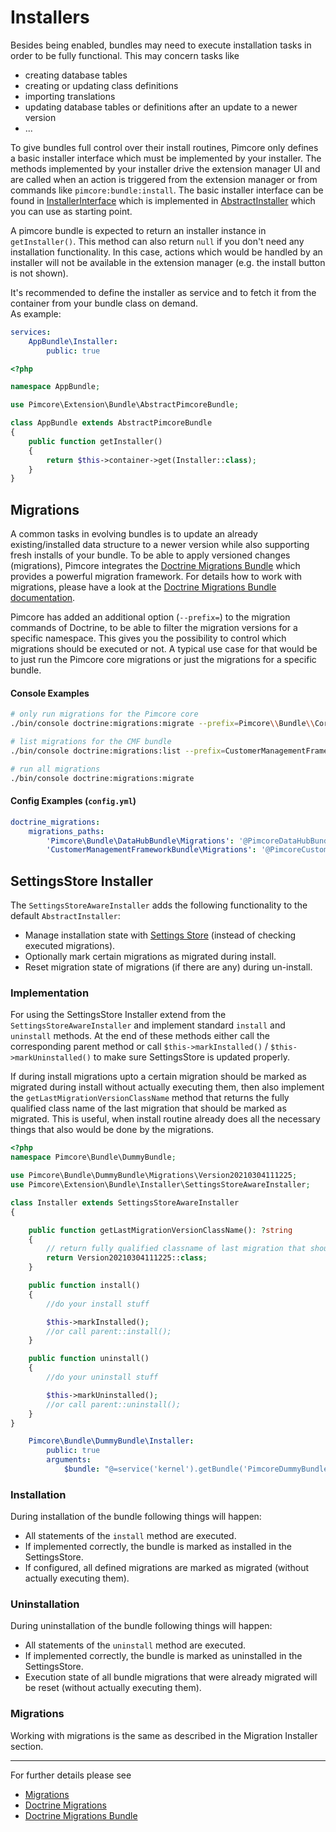 # Installers

Besides being enabled, bundles may need to execute installation tasks in order to be fully functional. This may concern
tasks like

* creating database tables
* creating or updating class definitions
* importing translations
* updating database tables or definitions after an update to a newer version
* ...

To give bundles full control over their install routines, Pimcore only defines a basic installer interface which must be
implemented by your installer. The methods implemented by your installer drive the extension manager UI and are called when
an action is triggered from the extension manager or from commands like `pimcore:bundle:install`. The basic installer
interface can be found in [InstallerInterface](https://github.com/pimcore/pimcore/blob/master/lib/Extension/Bundle/Installer/InstallerInterface.php) which
is implemented in [AbstractInstaller](https://github.com/pimcore/pimcore/blob/master/lib/Extension/Bundle/Installer/AbstractInstaller.php)
which you can use as starting point.

A pimcore bundle is expected to return an installer instance in `getInstaller()`. This method can also return `null` if you
don't need any installation functionality. In this case, actions which would be handled by an installer will not be available
in the extension manager (e.g. the install button is not shown).

It's recommended to define the installer as service and to fetch it from the container from your bundle class on demand.  
As example:

```yml
services:
    AppBundle\Installer:
        public: true
```

```php
<?php

namespace AppBundle;

use Pimcore\Extension\Bundle\AbstractPimcoreBundle;

class AppBundle extends AbstractPimcoreBundle
{
    public function getInstaller()
    {
        return $this->container->get(Installer::class);
    }
}
```

## Migrations

A common tasks in evolving bundles is to update an already existing/installed data structure to a newer version while also
supporting fresh installs of your bundle. To be able to apply versioned changes (migrations), Pimcore integrates the
[Doctrine Migrations Bundle](https://symfony.com/doc/current/bundles/DoctrineMigrationsBundle/index.html)  which
provides a powerful migration framework.
For details how to work with migrations, please have a look at the [Doctrine Migrations Bundle documentation](https://symfony.com/doc/current/bundles/DoctrineMigrationsBundle/index.html).

Pimcore has added an additional option (`--prefix=`) to the migration commands of Doctrine, to be able to filter the migration versions
for a specific namespace. This gives you the possibility to control which migrations should be executed or not.
A typical use case for that would be to just run the Pimcore core migrations or just the migrations for a specific bundle.

#### Console Examples

```bash
# only run migrations for the Pimcore core
./bin/console doctrine:migrations:migrate --prefix=Pimcore\\Bundle\\CoreBundle

# list migrations for the CMF bundle
./bin/console doctrine:migrations:list --prefix=CustomerManagementFrameworkBundle\\Migrations

# run all migrations
./bin/console doctrine:migrations:migrate 
```  

#### Config Examples (`config.yml`)
```yml
doctrine_migrations:
    migrations_paths:
        'Pimcore\Bundle\DataHubBundle\Migrations': '@PimcoreDataHubBundle/Migrations'
        'CustomerManagementFrameworkBundle\Migrations': '@PimcoreCustomerManagementFrameworkBundle/Migrations'
```


## SettingsStore Installer

The `SettingsStoreAwareInstaller` adds the following functionality to the
default `AbstractInstaller`:

- Manage installation state with [Settings Store](../../../19_Development_Tools_and_Details/42_Settings_Store.md)
  (instead of checking executed migrations).
- Optionally mark certain migrations as migrated during install.
- Reset migration state of migrations (if there are any) during un-install.


### Implementation

For using the SettingsStore Installer extend from the `SettingsStoreAwareInstaller` and implement standard `install`
and `uninstall` methods. At the end of these methods either call the corresponding parent method or call
`$this->markInstalled()` / `$this->markUninstalled()` to make sure SettingsStore is updated properly.

If during install migrations upto a certain migration should be marked as migrated during install without actually executing
them, then also implement the `getLastMigrationVersionClassName` method that returns the fully qualified class name of the
last migration that should be marked as migrated.
This is useful, when install routine already does all the necessary things that also would be done by the migrations.

```php 
<?php
namespace Pimcore\Bundle\DummyBundle;

use Pimcore\Bundle\DummyBundle\Migrations\Version20210304111225;
use Pimcore\Extension\Bundle\Installer\SettingsStoreAwareInstaller;

class Installer extends SettingsStoreAwareInstaller
{

    public function getLastMigrationVersionClassName(): ?string
    {
        // return fully qualified classname of last migration that should be marked as migrated during install
        return Version20210304111225::class;
    }

    public function install()
    {
        //do your install stuff   

        $this->markInstalled();
        //or call parent::install();     
    }

    public function uninstall()
    {
        //do your uninstall stuff

        $this->markUninstalled();
        //or call parent::uninstall();   
    }
}
```

```yml 
    Pimcore\Bundle\DummyBundle\Installer:
        public: true
        arguments:
            $bundle: "@=service('kernel').getBundle('PimcoreDummyBundle')"
```

### Installation
During installation of the bundle following things will happen:
- All statements of the `install` method are executed.
- If implemented correctly, the bundle is marked as installed in the SettingsStore.
- If configured, all defined migrations are marked as migrated (without actually executing them).

### Uninstallation
During uninstallation of the bundle following things will happen:
- All statements of the `uninstall` method are executed.
- If implemented correctly, the bundle is marked as uninstalled in the SettingsStore.
- Execution state of all bundle migrations that were already migrated will be reset (without actually executing them).


### Migrations
Working with migrations is the same as described in the Migration Installer section.

---

For further details please see

* [Migrations](../../../19_Development_Tools_and_Details/37_Migrations.md)
* [Doctrine Migrations](http://docs.doctrine-project.org/projects/doctrine-migrations/en/latest/index.html)
* [Doctrine Migrations Bundle](http://symfony.com/doc/master/bundles/DoctrineMigrationsBundle/index.html)
